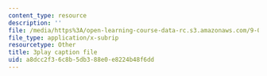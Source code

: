 ```yaml
---
content_type: resource
description: ''
file: /media/https%3A/open-learning-course-data-rc.s3.amazonaws.com/9-00sc-introduction-to-psychology-fall-2011/a8dcc2f36c8b5db388e0e8224b48f6dd_v4ur5mna060.vtt
file_type: application/x-subrip
resourcetype: Other
title: 3play caption file
uid: a8dcc2f3-6c8b-5db3-88e0-e8224b48f6dd
---
```

